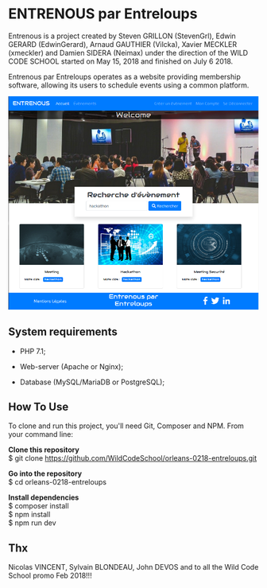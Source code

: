 ENTRENOUS par Entreloups
========================

Entrenous is a project created by Steven GRILLON (StevenGrl), Edwin GERARD (EdwinGerard), Arnaud GAUTHIER (Vilcka), 
Xavier MECKLER (xmeckler) and Damien SIDERA (Neimax) under the direction of the WILD CODE SCHOOL started 
on May 15, 2018 and finished on July 6 2018.

Entrenous par Entreloups operates as a website providing membership software, allowing its users to schedule events 
using a common platform.

![alt text](web/Accueil.png)

System requirements
-------------------

* PHP 7.1;

* Web-server (Apache or Nginx);

* Database (MySQL/MariaDB or PostgreSQL);


How To Use
----------

To clone and run this project, you'll need Git, Composer and NPM. From your command line:

**Clone this repository**  
$ git clone https://github.com/WildCodeSchool/orleans-0218-entreloups.git

**Go into the repository**  
$ cd orleans-0218-entreloups

**Install dependencies**  
$ composer install  
$ npm install  
$ npm run dev

Thx
---
Nicolas VINCENT, Sylvain BLONDEAU, John DEVOS and to all the Wild Code School promo Feb 2018!!!
